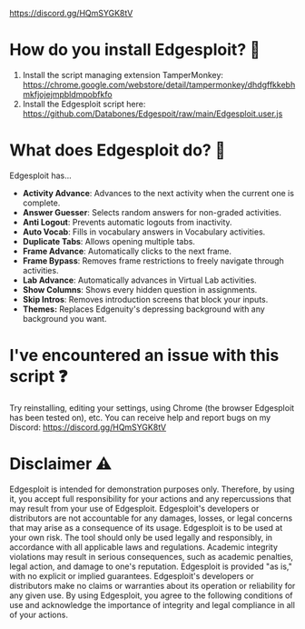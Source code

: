 https://discord.gg/HQmSYGK8tV


# How do you install Edgesploit? 📜
1. Install the script managing extension TamperMonkey: https://chrome.google.com/webstore/detail/tampermonkey/dhdgffkkebhmkfjojejmpbldmpobfkfo
2. Install the Edgesploit script here: https://github.com/Databones/Edgespoit/raw/main/Edgesploit.user.js


# What does Edgesploit do? 🤔
Edgesploit has...
- **Activity Advance**: Advances to the next activity when the current one is complete.
- **Answer Guesser**: Selects random answers for non-graded activities.
- **Anti Logout**: Prevents automatic logouts from inactivity.
- **Auto Vocab**: Fills in vocabulary answers in Vocabulary activities.
- **Duplicate Tabs**: Allows opening multiple tabs.
- **Frame Advance**: Automatically clicks to the next frame.
- **Frame Bypass**: Removes frame restrictions to freely navigate through activities.
- **Lab Advance**: Automatically advances in Virtual Lab activities.
- **Show Columns**: Shows every hidden question in assignments.
- **Skip Intros**: Removes introduction screens that block your inputs.
- **Themes:** Replaces Edgenuity's depressing background with any background you want.


# I've encountered an issue with this script ❓
Try reinstalling, editing your settings, using Chrome (the browser Edgesploit has been tested on), etc. You can receive help and report bugs on my Discord: https://discord.gg/HQmSYGK8tV


# Disclaimer ⚠️
Edgesploit is intended for demonstration purposes only. Therefore, by using it, you accept full responsibility for your actions and any repercussions that may result from your use of Edgesploit. Edgesploit's developers or distributors are not accountable for any damages, losses, or legal concerns that may arise as a consequence of its usage. Edgesploit is to be used at your own risk. The tool should only be used legally and responsibly, in accordance with all applicable laws and regulations. Academic integrity violations may result in serious consequences, such as academic penalties, legal action, and damage to one's reputation. Edgesploit is provided "as is," with no explicit or implied guarantees. Edgesploit's developers or distributors make no claims or warranties about its operation or reliability for any given use. By using Edgesploit, you agree to the following conditions of use and acknowledge the importance of integrity and legal compliance in all of your actions.

